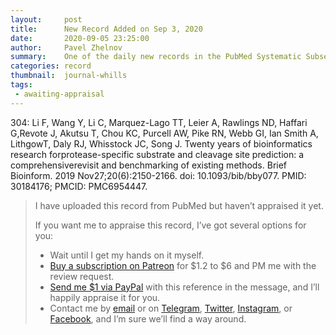 ```yaml
---
layout:     post
title:      New Record Added on Sep 3, 2020
date:       2020-09-05 23:25:00
author:     Pavel Zhelnov
summary:    One of the daily new records in the PubMed Systematic Subset indexed by Sep 3, 2020.
categories: record
thumbnail:  journal-whills
tags:
 - awaiting-appraisal
---
```


304: Li F, Wang Y, Li C, Marquez-Lago TT, Leier A, Rawlings ND, Haffari G,Revote J, Akutsu T, Chou KC, Purcell AW, Pike RN, Webb GI, Ian Smith A, LithgowT, Daly RJ, Whisstock JC, Song J. Twenty years of bioinformatics research forprotease-specific substrate and cleavage site prediction: a comprehensiverevisit and benchmarking of existing methods. Brief Bioinform. 2019 Nov27;20(6):2150-2166. doi: 10.1093/bib/bby077. PMID: 30184176; PMCID: PMC6954447.


> I have uploaded this record from PubMed but haven’t appraised it yet.
>
> If you want me to appraise this record, I’ve got several options for you:
> * Wait until I get my hands on it myself.
> * [Buy a subscription on Patreon](https://patreon.com/zheln) for $1.2 to $6 and PM me with the review request.
> * [Send me $1 via PayPal](https://paypal.me/pjelnov) with this reference in the message, and I’ll happily appraise it for you.
> * Contact me by [email](mailto:pavel@zheln.com) or on [Telegram](https://t.me/drzhelnov), [Twitter](https://twitter.com/drzhelnov), [Instagram](https://instagram.com/igzheln), or [Facebook](https://facebook.com/drzhelnov), and I’m sure we’ll find a way around.
